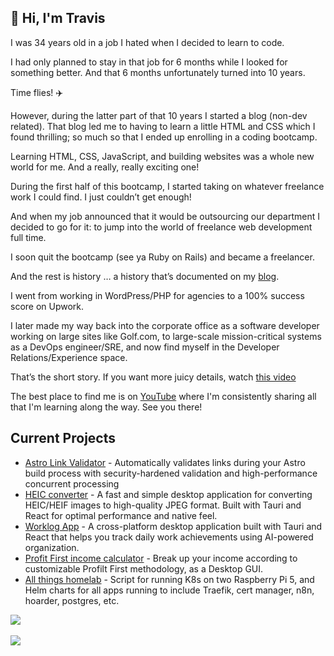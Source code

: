 ## 👋 Hi, I'm Travis

I was 34 years old in a job I hated when I decided to learn to code.

I had only planned to stay in that job for 6 months while I looked for something better. And that 6 months unfortunately turned into 10 years.

Time flies! ✈️

However, during the latter part of that 10 years I started a blog (non-dev related). That blog led me to having to learn a little HTML and CSS which I found thrilling; so much so that I ended up enrolling in a coding bootcamp.

Learning HTML, CSS, JavaScript, and building websites was a whole new world for me. And a really, really exciting one!

During the first half of this bootcamp, I started taking on whatever freelance work I could find. I just couldn’t get enough!

And when my job announced that it would be outsourcing our department I decided to go for it: to jump into the world of freelance web development full time.

I soon quit the bootcamp (see ya Ruby on Rails) and became a freelancer.

And the rest is history … a history that’s documented on my [blog](https://travis.media).

I went from working in WordPress/PHP for agencies to a 100% success score on Upwork. 

I later made my way back into the corporate office as a software developer working on large sites like Golf.com, to large-scale mission-critical systems as a DevOps engineer/SRE, and now find myself in the Developer Relations/Experience space.

That’s the short story. If you want more juicy details, watch [this video](https://youtu.be/UAgUmy7OMQs)

The best place to find me is on [YouTube](https://youtube.com/@TravisMedia) where I'm consistently sharing all that I'm learning along the way. See you there!

## Current Projects

- [Astro Link Validator](https://github.com/rodgtr1/astro-link-validator) - Automatically validates links during your Astro build process with security-hardened validation and high-performance concurrent processing
- [HEIC converter](https://github.com/rodgtr1/heic-to-jpg-converter) - A fast and simple desktop application for converting HEIC/HEIF images to high-quality JPEG format. Built with Tauri and React for optimal performance and native feel.
- [Worklog App](https://github.com/rodgtr1/worklog-app) - A cross-platform desktop application built with Tauri and React that helps you track daily work achievements using AI-powered organization.
- [Profit First income calculator](https://github.com/rodgtr1/profit-first-income-calculator-desktop) - Break up your income according to customizable Profilt First methodology, as a Desktop GUI.
- [All things homelab](https://github.com/rodgtr1/homelab) - Script for running K8s on two Raspberry Pi 5, and Helm charts for all apps running to include Traefik, cert manager, n8n, hoarder, postgres, etc. 

<a href="https://github.com/anuraghazra/github-readme-stats">
  <img align="center" src="https://github-readme-stats.vercel.app/api?username=rodgtr1&theme=ayu-mirage" />
</a>
<br />
<br />
<a href="https://github.com/anuraghazra/convoychat">
  <img align="center" src="https://github-readme-stats.vercel.app/api/top-langs/?username=rodgtr1&layout=compact&langs_count=8&theme=ayu-mirage" />
</a>

